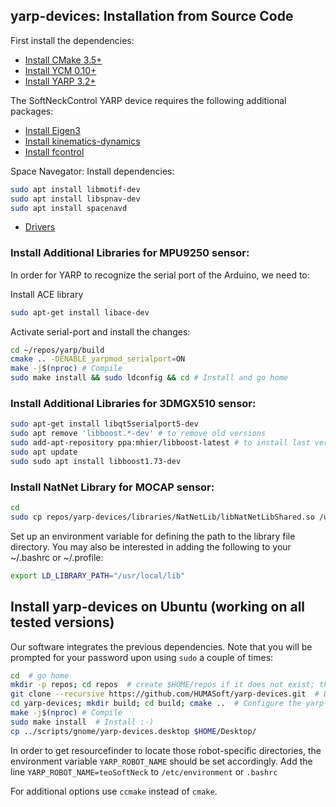 ## yarp-devices: Installation from Source Code

First install the dependencies:

- [Install CMake 3.5+](https://github.com/roboticslab-uc3m/installation-guides/blob/master/install-cmake.md/)
- [Install YCM 0.10+](https://github.com/roboticslab-uc3m/installation-guides/blob/master/install-ycm.md/)
- [Install YARP 3.2+](https://github.com/roboticslab-uc3m/installation-guides/blob/master/install-yarp.md/)

The SoftNeckControl YARP device requires the following additional packages:
- [Install Eigen3](https://github.com/roboticslab-uc3m/installation-guides/blob/master/install-eigen.md)
- [Install kinematics-dynamics](https://github.com/roboticslab-uc3m/kinematics-dynamics)
- [Install fcontrol](https://github.com/munozyanez/fcontrol)

Space Navegator:
  Install dependencies:
  ```bash
  sudo apt install libmotif-dev 
  sudo apt install libspnav-dev 
  sudo apt install spacenavd
  ```
- [Drivers](https://www.3dconnexion.es/service/drivers.html)


### Install Additional Libraries for MPU9250 sensor:
In order for YARP to recognize the serial port of the Arduino, we need to:

Install ACE library
```bash
sudo apt-get install libace-dev
````

Activate serial-port and install the changes:
```bash
cd ~/repos/yarp/build
cmake .. -DENABLE_yarpmod_serialport=ON
make -j$(nproc) # Compile
sudo make install && sudo ldconfig && cd # Install and go home
```
### Install Additional Libraries for 3DMGX510 sensor:
```bash
sudo apt-get install libqt5serialport5-dev
sudo apt remove 'libboost.*-dev' # to remove old versions
sudo add-apt-repository ppa:mhier/libboost-latest # to install last version (1.68)
sudo apt update
sudo sudo apt install libboost1.73-dev
```
### Install NatNet Library for MOCAP sensor:
```bash
cd
sudo cp repos/yarp-devices/libraries/NatNetLib/libNatNetLibShared.so /usr/local/lib
```
Set up an environment variable for defining the path to the library file directory. You may also be interested in adding the following to your ~/.bashrc or ~/.profile:
```bash
export LD_LIBRARY_PATH="/usr/local/lib"
```

## Install yarp-devices on Ubuntu (working on all tested versions)

Our software integrates the previous dependencies. Note that you will be prompted for your password upon using `sudo` a couple of times:

```bash
cd  # go home
mkdir -p repos; cd repos  # create $HOME/repos if it does not exist; then, enter it
git clone --recursive https://github.com/HUMASoft/yarp-devices.git  # Download yarp-devices software from the repository
cd yarp-devices; mkdir build; cd build; cmake ..  # Configure the yarp-devices software
make -j$(nproc) # Compile
sudo make install  # Install :-)
cp ../scripts/gnome/yarp-devices.desktop $HOME/Desktop/
```
In order to get resourcefinder to locate those robot-specific directories, the environment variable `YARP_ROBOT_NAME` should be set accordingly.
Add the line `YARP_ROBOT_NAME=teoSoftNeck` to `/etc/environment` or `.bashrc`

For additional options use `ccmake` instead of `cmake`.

